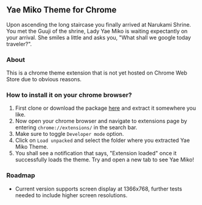 ## Yae Miko Theme for Chrome

Upon ascending the long staircase you finally arrived at Narukami Shrine. You met the Guuji of the shrine, Lady Yae Miko is waiting expectantly on your arrival. She smiles a little and asks you, "What shall we google today traveler?".

### About

This is a chrome theme extension that is not yet hosted on Chrome Web Store due to obvious reasons.

### How to install it on your chrome browser?

1. First clone or download the package [here](https://github.com/lnfel/yae-miko-theme/archive/refs/tags/v1.0.zip) and extract it somewhere you like.
2. Now open your chrome browser and navigate to extensions page by entering `chrome://extensions/` in the search bar.
3. Make sure to toggle `Developer mode` option.
4. Click on `Load unpacked` and select the folder where you extracted Yae Miko Theme.
5. You shall see a notification that says, "Extension loaded" once it successfully loads the theme. Try and open a new tab to see Yae Miko!

### Roadmap

- Current version supports screen display at 1366x768, further tests needed to include higher screen resolutions.